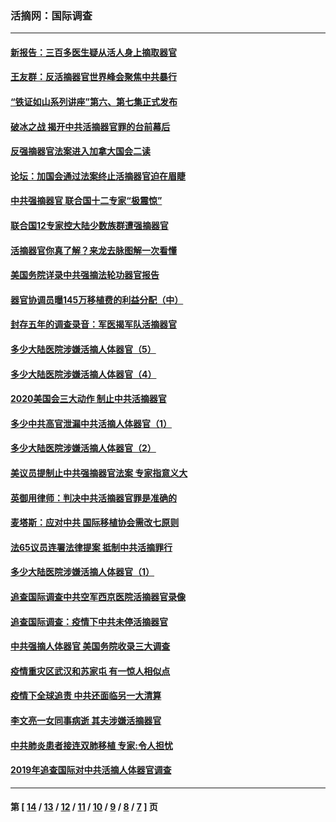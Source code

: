 ### 活摘网：国际调查
---
#### [新报告：三百多医生疑从活人身上摘取器官](../../pages/nf5947/n13703044.md?05140430) 
#### [王友群：反活摘器官世界峰会聚焦中共暴行](../../pages/nf5947/n13250738.md?05140430) 
#### [“铁证如山系列讲座”第六、第七集正式发布](../../pages/nf5947/n13106287.md?05140430) 
#### [破冰之战 揭开中共活摘器官罪的台前幕后](../../pages/nf5947/n13082457.md?05140430) 
#### [反强摘器官法案进入加拿大国会二读](../../pages/nf5947/n13033450.md?05140430) 
#### [论坛：加国会通过法案终止活摘器官迫在眉睫](../../pages/nf5947/n13029839.md?05140430) 
#### [中共强摘器官 联合国十二专家“极震惊”](../../pages/nf5947/n13024313.md?05140430) 
#### [联合国12专家控大陆少数族群遭强摘器官](../../pages/nf5947/n13023877.md?05140430) 
#### [活摘器官你真了解？来龙去脉图解一次看懂](../../pages/nf5947/n13013820.md?05140430) 
#### [美国务院详录中共强摘法轮功器官报告](../../pages/nf5947/n12944519.md?05140430) 
#### [器官协调员曝145万移植费的利益分配（中）](../../pages/nf5947/n12894547.md?05140430) 
#### [封存五年的调查录音：军医揭军队活摘器官](../../pages/nf5947/n12798692.md?05140430) 
#### [多少大陆医院涉嫌活摘人体器官（5）](../../pages/nf5947/n12768383.md?05140430) 
#### [多少大陆医院涉嫌活摘人体器官（4）](../../pages/nf5947/n12664434.md?05140430) 
#### [2020美国会三大动作 制止中共活摘器官](../../pages/nf5947/n12682004.md?05140430) 
#### [多少中共高官泄漏中共活摘人体器官（1）](../../pages/nf5947/n12671234.md?05140430) 
#### [多少大陆医院涉嫌活摘人体器官（2）](../../pages/nf5947/n12655589.md?05140430) 
#### [美议员提制止中共强摘器官法案 专家指意义大](../../pages/nf5947/n12630561.md?05140430) 
#### [英御用律师：判决中共活摘器官罪是准确的](../../pages/nf5947/n12580740.md?05140430) 
#### [麦塔斯：应对中共 国际移植协会需改七原则](../../pages/nf5947/n12514711.md?05140430) 
#### [法65议员连署法律提案 抵制中共活摘罪行](../../pages/nf5947/n12437047.md?05140430) 
#### [多少大陆医院涉嫌活摘人体器官（1）](../../pages/nf5947/n12414284.md?05140430) 
#### [追查国际调查中共空军西京医院活摘器官录像](../../pages/nf5947/n12348837.md?05140430) 
#### [追查国际调查：疫情下中共未停活摘器官](../../pages/nf5947/n12273415.md?05140430) 
#### [中共强摘人体器官 美国务院收录三大调查](../../pages/nf5947/n12181488.md?05140430) 
#### [疫情重灾区武汉和苏家屯 有一惊人相似点](../../pages/nf5947/n12150824.md?05140430) 
#### [疫情下全球追责 中共还面临另一大清算](../../pages/nf5947/n12070397.md?05140430) 
#### [李文亮一女同事病逝 其夫涉嫌活摘器官](../../pages/nf5947/n11957882.md?05140430) 
#### [中共肺炎患者接连双肺移植 专家:令人担忧](../../pages/nf5947/n11945516.md?05140430) 
#### [2019年追查国际对中共活摘人体器官调查](../../pages/nf5947/n11917733.md?05140430) 

---
#### 第 [ [14](./14.md?05140430) / [13](./13.md?05140430) / [12](./12.md?05140430) / [11](./11.md?05140430) / [10](./10.md?05140430) / [9](./9.md?05140430) / [8](./8.md?05140430) / [7](./7.md?05140430) ] 页
